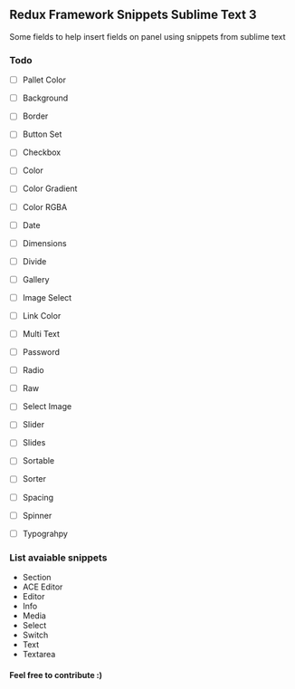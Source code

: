 ## Redux Framework Snippets Sublime Text 3

Some fields to help insert fields on panel using snippets from sublime text

### Todo

- [ ] Pallet Color
- [ ] Background
- [ ] Border
- [ ] Button Set
- [ ] Checkbox
- [ ] Color
- [ ] Color Gradient
- [ ] Color RGBA
- [ ] Date
- [ ] Dimensions
- [ ] Divide
- [ ] Gallery
- [ ] Image Select
- [ ] Link Color
- [ ] Multi Text
- [ ] Password
- [ ] Radio
- [ ] Raw
- [ ] Select Image
- [ ] Slider
- [ ] Slides
- [ ] Sortable
- [ ] Sorter
- [ ] Spacing
- [ ] Spinner
- [ ] Typograhpy


### List avaiable snippets

- Section 
- ACE Editor
- Editor
- Info
- Media
- Select
- Switch
- Text
- Textarea

#### Feel free to contribute :)
